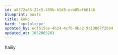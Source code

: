 ```yaml
---
id: a8872a83-22c5-485b-b1d8-ecb85af66146
blueprint: posts
title: koko
bard: '<p>lol</p>'
updated_by: ecf615ae-4b24-4cf6-9ba2-9313067f2b94
updated_at: 1632803263
---
```

haiiiy
